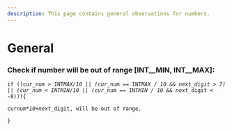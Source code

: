 ```yaml
---
description: This page contains general observations for numbers.
---
```


# General

### Check if number will be out of range \[INT\__MIN, INT\__MAX]:

`if ((cur_num > INT`_`MAX/10 || (cur_`_`num == INT`_`MAX / 10 && next_digit > 7) || (cur_num < INTMIN/10 || (cur_`_`num == INT`_`MIN / 10 && next_`_`digit < -8))){`

`cur`_`num*10+next_`_`digit, will be out of range.`

`}`



